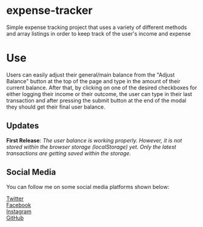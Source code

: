 # expense-tracker
Simple expense tracking project that uses a variety of different methods and array listings in order to keep track of the user's income and expense

# Use

Users can easily adjust their general/main balance from the "Adjust Balance" button at the top of the page and type in the amount of their current balance.
After that, by clicking on one of the desired checkboxes for either logging their income or their outcome, the user can type in their last transaction and after pressing
the submit button at the end of the modal they should get their final user balance.

## Updates
<b>First Release</b>: <i>The user balance is working properly. However, it is not stored within the browser storage (localStorage) yet. Only the latest transactions are getting saved within the storage</i>.

## Social Media

You can follow me on some social media platforms shown below:

<a href = "https://twitter.com/Harry_Kng">Twitter</a> </br>
<a href = "https://www.facebook.com/babis.hamburg">Facebook</a> </br>
<a href = "https://www.instagram.com/coding_harry/">Instagram</a> </br>
<a href = "http://www.github.com/HarryKing87">GitHub</a> </br>
